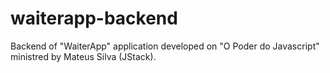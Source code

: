 # waiterapp-backend
Backend of "WaiterApp" application developed on "O Poder do Javascript" ministred by Mateus Silva (JStack).
